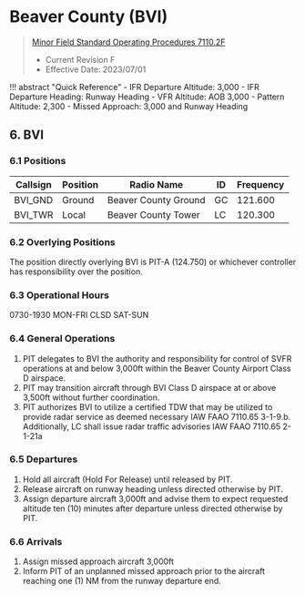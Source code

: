 # Beaver County (BVI)
> [Minor Field Standard Operating Procedures 7110.2F](../../authority-sections/7110.2F-authority.md)
> - Current Revision F
> - Effective Date: 2023/07/01

!!! abstract "Quick Reference"
    - IFR Departure Altitude: 3,000
    - IFR Departure Heading: Runway Heading
    - VFR Altitude: AOB 3,000
    - Pattern Altitude: 2,300
    - Missed Approach: 3,000 and Runway Heading

## 6. BVI

### 6.1 Positions
| Callsign | Position | Radio Name | ID | Frequency |
| -- | -- | -- | -- | -- |
| BVI_GND | Ground | Beaver County Ground | GC | 121.600 |
| BVI_TWR | Local | Beaver County Tower | LC | 120.300 |

### 6.2 Overlying Positions
The position directly overlying BVI is PIT-A (124.750) or whichever controller has responsibility over the position.


### 6.3 Operational Hours
0730-1930 MON-FRI
CLSD SAT-SUN

### 6.4 General Operations
1. PIT delegates to BVI the authority and responsibility for control of SVFR operations at and below 3,000ft within the Beaver County Airport Class D airspace.
2. PIT may transition aircraft through BVI Class D airspace at or above 3,500ft without further coordination. 
3. PIT authorizes BVI to utilize a certified TDW that may be utilized to provide radar service as deemed necessary IAW FAAO 7110.65 3-1-9.b. Additionally, LC shall issue radar traffic advisories IAW FAAO 7110.65 2-1-21a

### 6.5 Departures
1. Hold all aircraft (Hold For Release) until released by PIT.
2. Release aircraft on runway heading unless directed otherwise by PIT.
3. Assign departure aircraft 3,000ft and advise them to expect requested altitude ten (10) minutes after departure unless directed otherwise by PIT.


### 6.6 Arrivals
1. Assign missed approach aircraft 3,000ft
2. Inform PIT of an unplanned missed approach prior to the aircraft reaching one (1) NM from the runway departure end.

